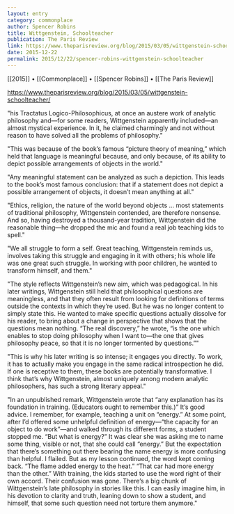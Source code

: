 ```yaml
---
layout: entry
category: commonplace
author: Spencer Robins
title: Wittgenstein, Schoolteacher
publication: The Paris Review
link: https://www.theparisreview.org/blog/2015/03/05/wittgenstein-schoolteacher/
date: 2015-12-22
permalink: 2015/12/22/spencer-robins-wittgenstein-schoolteacher
---
```


[[2015]] • [[Commonplace]] • [[Spencer Robins]] • [[The Paris Review]]

https://www.theparisreview.org/blog/2015/03/05/wittgenstein-schoolteacher/

"his Tractatus Logico-Philosophicus, at once an austere work of analytic philosophy and—for some readers, Wittgenstein apparently included—an almost mystical experience. In it, he claimed charmingly and not without reason to have solved all the problems of philosophy."

"This was because of the book’s famous “picture theory of meaning,” which held that language is meaningful because, and only because, of its ability to depict possible arrangements of objects in the world."

"Any meaningful statement can be analyzed as such a depiction. This leads to the book’s most famous conclusion: that if a statement does not depict a possible arrangement of objects, it doesn’t mean anything at all."

"Ethics, religion, the nature of the world beyond objects … most statements of traditional philosophy, Wittgenstein contended, are therefore nonsense. And so, having destroyed a thousand-year tradition, Wittgenstein did the reasonable thing—he dropped the mic and found a real job teaching kids to spell."

"We all struggle to form a self. Great teaching, Wittgenstein reminds us, involves taking this struggle and engaging in it with others; his whole life was one great such struggle. In working with poor children, he wanted to transform himself, and them."

"The style reflects Wittgenstein’s new aim, which was pedagogical. In his later writings, Wittgenstein still held that philosophical questions are meaningless, and that they often result from looking for definitions of terms outside the contexts in which they’re used. But he was no longer content to simply state this. He wanted to make specific questions actually dissolve for his reader, to bring about a change in perspective that shows that the questions mean nothing. “The real discovery,” he wrote, “is the one which enables to stop doing philosophy when I want to—the one that gives philosophy peace, so that it is no longer tormented by questions.”"

"This is why his later writing is so intense; it engages you directly. To work, it has to actually make you engage in the same radical introspection he did. If one is receptive to them, these books are potentially transformative. I think that’s why Wittgenstein, almost uniquely among modern analytic philosophers, has such a strong literary appeal."

"In an unpublished remark, Wittgenstein wrote that “any explanation has its foundation in training. (Educators ought to remember this.)” It’s good advice. I remember, for example, teaching a unit on “energy.” At some point, after I’d offered some unhelpful definition of energy—“the capacity for an object to do work”—and walked through its different forms, a student stopped me. “But what is energy?” It was clear she was asking me to name some thing, visible or not, that she could call “energy.” But the expectation that there’s something out there bearing the name energy is more confusing than helpful. I flailed. But as my lesson continued, the word kept coming back. “The flame added energy to the heat.” “That car had more energy than the other.” With training, the kids started to use the word right of their own accord. Their confusion was gone. There’s a big chunk of Wittgenstein’s late philosophy in stories like this. I can easily imagine him, in his devotion to clarity and truth, leaning down to show a student, and himself, that some such question need not torture them anymore."
